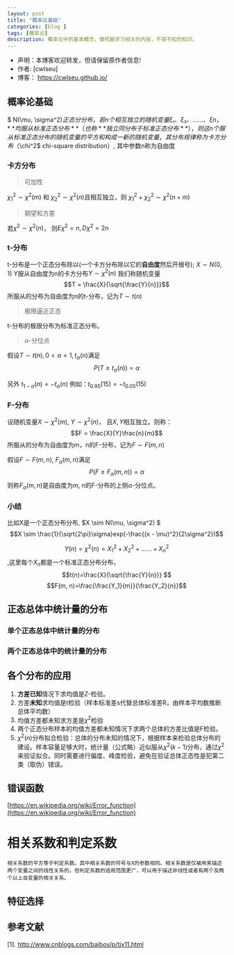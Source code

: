 ```yaml
---
layout: post
title: "概率论基础"
categories: [blog ]
tags: [概率论]
description: 概率论中的基本概念，做机器学习相关的内容，不得不知的知识。 
---
```


- 声明：本博客欢迎转发，但请保留原作者信息!
- 作者: [cwlseu]
- 博客： <https://cwlseu.github.io/>


## 概率论基础
$ N(\mu, \sigma^2)$正态分分布，若n个相互独立的随机变量ξ₁、ξ₂、……、ξn ，**均服从标准正态分布**（也称**独立同分布于标准正态分布**），则这n个服从标准正态分布的随机变量的平方和构成一新的随机变量，其分布规律称为卡方分布（$\chi^2$ chi-square distribution）, 其中参数n称为自由度

### 卡方分布

> 可加性

$\chi^2_1\sim\chi^2(m)$ 和 $\chi^2_2\sim\chi^2(n)$且相互独立，则
$\chi^2_1 + \chi^2_2 \sim \chi^2(n+m)$

> 期望和方差 

若$\chi^2\sim\chi^2(n)$， 则$E\chi^2 = n, D\chi^2 = 2n$

### t-分布

t-分布是一个正态分布除以(一个卡方分布除以它的**自由度**然后开根号);
$X \sim N(0, 1)$ Y服从自由度为n的卡方分布$Y \sim\chi^2(n)$
我们称随机变量
$$T = \frac{X}{\sqrt{\frac{Y}{n}}}$$
所服从的分布为自由度为n的t-分布，记为$T \sim t(n)$

> 极限逼近正态

t-分布的极限分布为标准正态分布。

> $\alpha$-分位点

假设$T\sim t(n), 0 \lt \alpha \lt 1, t_{\alpha}(n)$满足
$$P(T \ge t_\alpha(n)) = \alpha$$

另外 $t_{1- \alpha}(n) = - t_\alpha(n)$
例如：$t_{0.95}(15) = - t_{0.05}(15)$

### F-分布
设随机变量$X \sim \chi^2(m)$, $Y \sim \chi^2(n)$， 且$X, Y$相互独立。则称：
$$F = \frac{X}{Y}\frac{n}{m}$$
所服从的分布为自由度为m，n的F-分布，记为$F\sim F(m,n)$

假设$F\sim F(m, n)$, $F_{\alpha}(m, n)$满足
$$P(F \ge F_\alpha(m, n)) = \alpha$$
则称$F_{\alpha}(m, n)$是自由度为m, n的F-分布的上侧$\alpha$-分位点。

### 小结

比如X是一个正态分布分布, $X \sim N(\mu, \sigma^2)  $
$$X \sim \frac{1}{\sqrt{2\pi}\sigma}exp(-\frac{(x - \mu)^2}{2\sigma^2})$$

$$Y(n) = \chi^2(n)=X_1^2+X_2^2+……+X_n^2$$,这里每个$X_n$都是一个标准正态分布分布，
$$t(n)=\frac{X}{\sqrt{\frac{Y}{n}}} $$
$$F(m, n)=\frac{\frac{Y_1}{m}}{\frac{Y_2}{n}}$$


## 正态总体中统计量的分布

### 单个正态总体中统计量的分布

### 两个正态总体中的统计量的分布


##  各个分布的应用

1. **方差已知**情况下求均值是Z-检验。
2. 方差**未知**求均值是t检验（样本标准差s代替总体标准差R，由样本平均数推断总体平均数）
3. 均值方差都未知求方差是$\chi^2$检验
4. 两个正态分布样本的均值方差都未知情况下求两个总体的方差比值是F检验。
5. $\chi^2(n)$分布拟合检验：总体的分布未知的情况下，根据样本来检验总体分布的建设。样本容量足够大时，统计量（公式略）近似服从$\chi^2(k-1)$分布，通过$\chi^2$来验证拟合。同时需要进行偏度、峰度检验，避免在验证总体正态性是犯第二类（取伪）错误。

## 错误函数
[https://en.wikipedia.org/wiki/Error_function](https://en.wikipedia.org/wiki/Error_function)

# 相关系数和判定系数 
    相关系数的平方等于判定系数。其中相关系数的符号与X的参数相同。相关系数是仅被用来描述两个变量之间的线性关系的，但判定系数的适用范围更广，可以用于描述非线性或者有两个及两个以上自变量的相关关系。

## 特征选择



## 参考文献
[1]. http://www.cnblogs.com/baiboy/p/tjx11.html